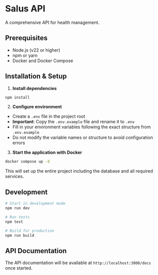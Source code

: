 # Salus API

A comprehensive API for health management.

## Prerequisites

- Node.js (v22 or higher)
- npm or yarn
- Docker and Docker Compose

## Installation & Setup

1. **Install dependencies**

```bash
npm install
```

2. **Configure environment**

- Create a `.env` file in the project root
- **Important**: Copy the `.env.example` file and rename it to `.env`
- Fill in your environment variables following the exact structure from `.env.example`
- Do not modify the variable names or structure to avoid configuration errors

3. **Start the application with Docker**

```bash
docker compose up -d
```

This will set up the entire project including the database and all required services.

## Development

```bash
# Start in development mode
npm run dev

# Run tests
npm test

# Build for production
npm run build
```

## API Documentation

The API documentation will be available at `http://localhost:3000/docs` once started.
